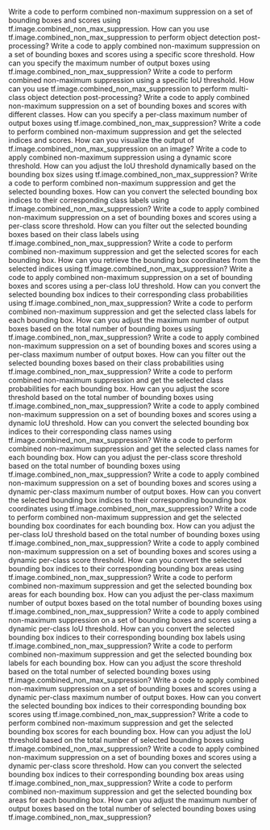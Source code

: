 Write a code to perform combined non-maximum suppression on a set of bounding boxes and scores using tf.image.combined_non_max_suppression.
How can you use tf.image.combined_non_max_suppression to perform object detection post-processing?
Write a code to apply combined non-maximum suppression on a set of bounding boxes and scores using a specific score threshold.
How can you specify the maximum number of output boxes using tf.image.combined_non_max_suppression?
Write a code to perform combined non-maximum suppression using a specific IoU threshold.
How can you use tf.image.combined_non_max_suppression to perform multi-class object detection post-processing?
Write a code to apply combined non-maximum suppression on a set of bounding boxes and scores with different classes.
How can you specify a per-class maximum number of output boxes using tf.image.combined_non_max_suppression?
Write a code to perform combined non-maximum suppression and get the selected indices and scores.
How can you visualize the output of tf.image.combined_non_max_suppression on an image?
Write a code to apply combined non-maximum suppression using a dynamic score threshold.
How can you adjust the IoU threshold dynamically based on the bounding box sizes using tf.image.combined_non_max_suppression?
Write a code to perform combined non-maximum suppression and get the selected bounding boxes.
How can you convert the selected bounding box indices to their corresponding class labels using tf.image.combined_non_max_suppression?
Write a code to apply combined non-maximum suppression on a set of bounding boxes and scores using a per-class score threshold.
How can you filter out the selected bounding boxes based on their class labels using tf.image.combined_non_max_suppression?
Write a code to perform combined non-maximum suppression and get the selected scores for each bounding box.
How can you retrieve the bounding box coordinates from the selected indices using tf.image.combined_non_max_suppression?
Write a code to apply combined non-maximum suppression on a set of bounding boxes and scores using a per-class IoU threshold.
How can you convert the selected bounding box indices to their corresponding class probabilities using tf.image.combined_non_max_suppression?
Write a code to perform combined non-maximum suppression and get the selected class labels for each bounding box.
How can you adjust the maximum number of output boxes based on the total number of bounding boxes using tf.image.combined_non_max_suppression?
Write a code to apply combined non-maximum suppression on a set of bounding boxes and scores using a per-class maximum number of output boxes.
How can you filter out the selected bounding boxes based on their class probabilities using tf.image.combined_non_max_suppression?
Write a code to perform combined non-maximum suppression and get the selected class probabilities for each bounding box.
How can you adjust the score threshold based on the total number of bounding boxes using tf.image.combined_non_max_suppression?
Write a code to apply combined non-maximum suppression on a set of bounding boxes and scores using a dynamic IoU threshold.
How can you convert the selected bounding box indices to their corresponding class names using tf.image.combined_non_max_suppression?
Write a code to perform combined non-maximum suppression and get the selected class names for each bounding box.
How can you adjust the per-class score threshold based on the total number of bounding boxes using tf.image.combined_non_max_suppression?
Write a code to apply combined non-maximum suppression on a set of bounding boxes and scores using a dynamic per-class maximum number of output boxes.
How can you convert the selected bounding box indices to their corresponding bounding box coordinates using tf.image.combined_non_max_suppression?
Write a code to perform combined non-maximum suppression and get the selected bounding box coordinates for each bounding box.
How can you adjust the per-class IoU threshold based on the total number of bounding boxes using tf.image.combined_non_max_suppression?
Write a code to apply combined non-maximum suppression on a set of bounding boxes and scores using a dynamic per-class score threshold.
How can you convert the selected bounding box indices to their corresponding bounding box areas using tf.image.combined_non_max_suppression?
Write a code to perform combined non-maximum suppression and get the selected bounding box areas for each bounding box.
How can you adjust the per-class maximum number of output boxes based on the total number of bounding boxes using tf.image.combined_non_max_suppression?
Write a code to apply combined non-maximum suppression on a set of bounding boxes and scores using a dynamic per-class IoU threshold.
How can you convert the selected bounding box indices to their corresponding bounding box labels using tf.image.combined_non_max_suppression?
Write a code to perform combined non-maximum suppression and get the selected bounding box labels for each bounding box.
How can you adjust the score threshold based on the total number of selected bounding boxes using tf.image.combined_non_max_suppression?
Write a code to apply combined non-maximum suppression on a set of bounding boxes and scores using a dynamic per-class maximum number of output boxes.
How can you convert the selected bounding box indices to their corresponding bounding box scores using tf.image.combined_non_max_suppression?
Write a code to perform combined non-maximum suppression and get the selected bounding box scores for each bounding box.
How can you adjust the IoU threshold based on the total number of selected bounding boxes using tf.image.combined_non_max_suppression?
Write a code to apply combined non-maximum suppression on a set of bounding boxes and scores using a dynamic per-class score threshold.
How can you convert the selected bounding box indices to their corresponding bounding box areas using tf.image.combined_non_max_suppression?
Write a code to perform combined non-maximum suppression and get the selected bounding box areas for each bounding box.
How can you adjust the maximum number of output boxes based on the total number of selected bounding boxes using tf.image.combined_non_max_suppression?